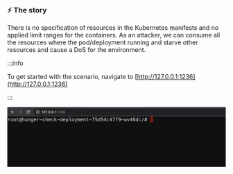 ### ⚡️ The story

There is no specification of resources in the Kubernetes manifests and no applied limit ranges for the containers. As an attacker, we can consume all the resources where the pod/deployment running and starve other resources and cause a DoS for the environment.

:::info

To get started with the scenario, navigate to [http://127.0.0.1:1236](http://127.0.0.1:1236)

:::

![Scenario 13 Welcome](./sc-13-1.png)